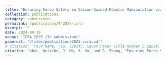 ```yaml
---
title: "Ensuring Force Safety in Vision-Guided Robotic Manipulation via Implicit Tactile Calibration"
collection: publications
category: conferences
permalink: /publication/4-2025-icra
excerpt: ''
date: 2024-09-15
venue: 'ICRA 2025 (In submission)'
paperurl: '/files/publication/2025-icra.pdf'
# citation: 'Your Name, You. (2024). &quot;Paper Title Number 3.&quot; <i>GitHub Journal of Bugs</i>. 1(3).'
citation: '<b>L. Wei</b>, J. Ma, Y. Hu, and R. Zhang, "Ensuring Force Safety in Vision-Guided Robotic Manipulation via Implicit Tactile Calibration", 2024. (In submission)'
---
```



